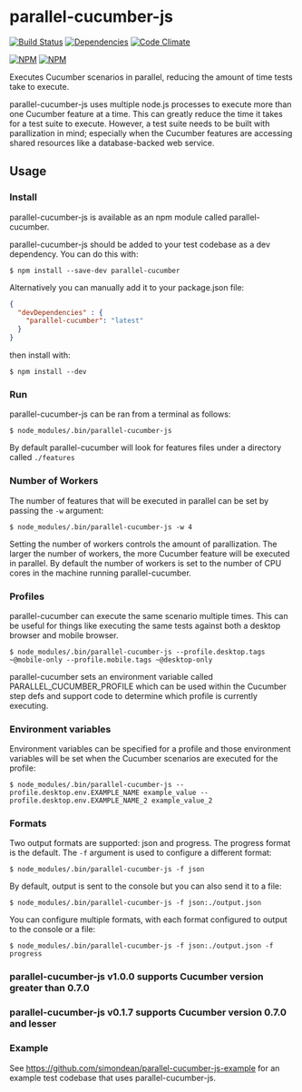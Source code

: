 # parallel-cucumber-js
  [![Build Status](https://travis-ci.org/simondean/parallel-cucumber-js.png?branch=master)](https://travis-ci.org/simondean/parallel-cucumber-js)
  [![Dependencies](https://david-dm.org/simondean/parallel-cucumber-js.png)](https://david-dm.org/simondean/parallel-cucumber-js)
  [![Code Climate](https://codeclimate.com/github/simondean/parallel-cucumber-js.png)](https://codeclimate.com/github/simondean/parallel-cucumber-js)

[![NPM](https://nodei.co/npm/parallel-cucumber.png?stars&downloads)](https://nodei.co/npm/parallel-cucumber/)
[![NPM](https://nodei.co/npm-dl/parallel-cucumber.png)](https://nodei.co/npm/parallel-cucumber/)

Executes Cucumber scenarios in parallel, reducing the amount of time tests take to execute.

parallel-cucumber-js uses multiple node.js processes to execute more than one Cucumber feature at a time.  This can
greatly reduce the time it takes for a test suite to execute.  However, a test suite needs to be built with
parallization in mind; especially when the Cucumber features are accessing shared resources like a database-backed
web service.

## Usage

### Install

parallel-cucumber-js is available as an npm module called parallel-cucumber.

parallel-cucumber-js should be added to your test codebase as a dev dependency.  You can do this with:

``` shell
$ npm install --save-dev parallel-cucumber
```

Alternatively you can manually add it to your package.json file:

``` json
{
  "devDependencies" : {
    "parallel-cucumber": "latest"
  }
}
```

then install with:

``` shell
$ npm install --dev
```

### Run

parallel-cucumber-js can be ran from a terminal as follows:

``` shell
$ node_modules/.bin/parallel-cucumber-js
```

By default parallel-cucumber will look for features files under a directory called `./features`

### Number of Workers

The number of features that will be executed in parallel can be set by passing the `-w` argument:

``` shell
$ node_modules/.bin/parallel-cucumber-js -w 4
```

Setting the number of workers controls the amount of parallization.  The larger the number of workers, the more
Cucumber feature will be executed in parallel.  By default the number of workers is set to the number of CPU cores in
the machine running parallel-cucumber.

### Profiles

parallel-cucumber can execute the same scenario multiple times.  This can be useful for things like executing the same
tests against both a desktop browser and mobile browser.

``` shell
$ node_modules/.bin/parallel-cucumber-js --profile.desktop.tags ~@mobile-only --profile.mobile.tags ~@desktop-only
```

parallel-cucumber sets an environment variable called PARALLEL_CUCUMBER_PROFILE which can be used within the
Cucumber step defs and support code to determine which profile is currently executing.

### Environment variables

Environment variables can be specified for a profile and those environment variables will be set when the Cucumber scenarios
are executed for the profile:

``` shell
$ node_modules/.bin/parallel-cucumber-js --profile.desktop.env.EXAMPLE_NAME example_value --profile.desktop.env.EXAMPLE_NAME_2 example_value_2
```

### Formats

Two output formats are supported: json and progress.  The progress format is the default.  The `-f` argument is used
to configure a different format:

``` shell
$ node_modules/.bin/parallel-cucumber-js -f json
```

By default, output is sent to the console but you can also send it to a file:

``` shell
$ node_modules/.bin/parallel-cucumber-js -f json:./output.json
```

You can configure multiple formats, with each format configured to output to the console or a file:

``` shell
$ node_modules/.bin/parallel-cucumber-js -f json:./output.json -f progress
```

### parallel-cucumber-js v1.0.0 supports Cucumber version greater than 0.7.0

### parallel-cucumber-js v0.1.7 supports Cucumber version 0.7.0 and lesser

### Example

See https://github.com/simondean/parallel-cucumber-js-example for an example
test codebase that uses parallel-cucumber-js.

